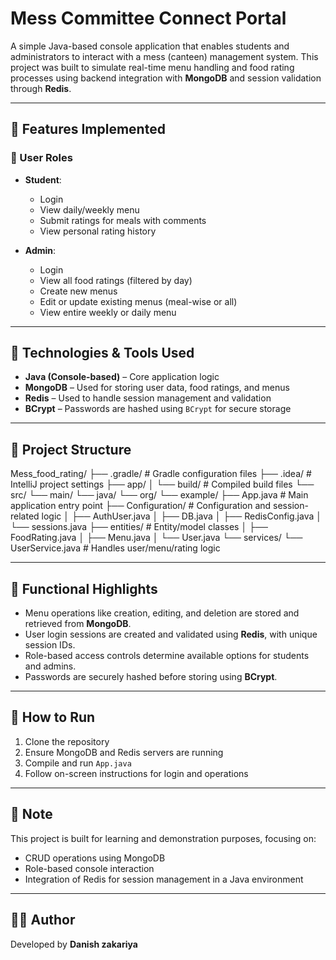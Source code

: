 # Mess Committee Connect Portal

A simple Java-based console application that enables students and administrators to interact with a mess (canteen) management system. 
This project was built to simulate real-time menu handling and food rating processes using backend integration with **MongoDB** and session validation through **Redis**.

---

## 🔧 Features Implemented

### 👤 User Roles
- **Student**:  
  - Login
  - View daily/weekly menu
  - Submit ratings for meals with comments
  - View personal rating history

- **Admin**:  
  - Login
  - View all food ratings (filtered by day)
  - Create new menus
  - Edit or update existing menus (meal-wise or all)
  - View entire weekly or daily menu

---

## 🧰 Technologies & Tools Used

- **Java (Console-based)** – Core application logic
- **MongoDB** – Used for storing user data, food ratings, and menus
- **Redis** – Used to handle session management and validation
- **BCrypt** – Passwords are hashed using `BCrypt` for secure storage

---

## 📁 Project Structure

Mess_food_rating/
├── .gradle/                   # Gradle configuration files
├── .idea/                     # IntelliJ project settings
├── app/
│   └── build/                 # Compiled build files
└── src/
    └── main/
        └── java/
            └── org/
                └── example/
                    ├── App.java                     # Main application entry point
                    ├── Configuration/               # Configuration and session-related logic
                    │   ├── AuthUser.java
                    │   ├── DB.java
                    │   ├── RedisConfig.java
                    │   └── sessions.java
                    ├── entities/                    # Entity/model classes
                    │   ├── FoodRating.java
                    │   ├── Menu.java
                    │   └── User.java
                    └── services/
                        └── UserService.java         # Handles user/menu/rating logic



---

## 🧪 Functional Highlights

- Menu operations like creation, editing, and deletion are stored and retrieved from **MongoDB**.
- User login sessions are created and validated using **Redis**, with unique session IDs.
- Role-based access controls determine available options for students and admins.
- Passwords are securely hashed before storing using **BCrypt**.

---

## 🚀 How to Run

1. Clone the repository  
2. Ensure MongoDB and Redis servers are running  
3. Compile and run `App.java`  
4. Follow on-screen instructions for login and operations  

---

## 📌 Note

This project is built for learning and demonstration purposes, focusing on:
- CRUD operations using MongoDB
- Role-based console interaction
- Integration of Redis for session management in a Java environment

---

## 🧑‍💻 Author

Developed by **Danish zakariya**
